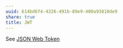 ```yaml
---
uuid: 614bd6f4-4326-491b-89e9-400a93810de9
share: true
title: JWT
---
```

See [JSON Web Token](../f7619f8b-09c3-42ed-afed-a5dd2acac315)